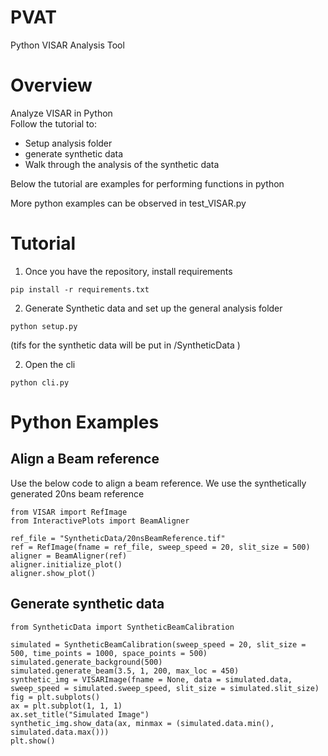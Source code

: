 # PVAT
Python VISAR Analysis Tool

# Overview  
Analyze VISAR in Python  
Follow the tutorial to:  
  - Setup analysis folder
  - generate synthetic data
  - Walk through the analysis of the synthetic data

Below the tutorial are examples for performing functions in python  

More python examples can be observed in test_VISAR.py
  
# Tutorial

1. Once you have the repository, install requirements
```
pip install -r requirements.txt
```
2. Generate Synthetic data and set up the general analysis folder
```
python setup.py
```
(tifs for the synthetic data will be put in /SyntheticData ) 

2. Open the cli
```
python cli.py
```


# Python Examples

## Align a Beam reference  
Use the below code to align a beam reference. We use the synthetically generated 20ns beam reference
```
from VISAR import RefImage
from InteractivePlots import BeamAligner

ref_file = "SyntheticData/20nsBeamReference.tif"
ref = RefImage(fname = ref_file, sweep_speed = 20, slit_size = 500)
aligner = BeamAligner(ref)
aligner.initialize_plot()
aligner.show_plot()
```
## Generate synthetic data  

```
from SyntheticData import SyntheticBeamCalibration
 
simulated = SyntheticBeamCalibration(sweep_speed = 20, slit_size = 500, time_points = 1000, space_points = 500)  
simulated.generate_background(500)  
simulated.generate_beam(3.5, 1, 200, max_loc = 450)  
synthetic_img = VISARImage(fname = None, data = simulated.data, sweep_speed = simulated.sweep_speed, slit_size = simulated.slit_size)  
fig = plt.subplots()  
ax = plt.subplot(1, 1, 1)  
ax.set_title("Simulated Image")  
synthetic_img.show_data(ax, minmax = (simulated.data.min(), simulated.data.max()))  
plt.show()  
```
